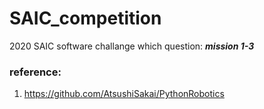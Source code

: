 # SAIC_competition
2020 SAIC software challange 
which question: ***mission 1-3***


### reference:
1. https://github.com/AtsushiSakai/PythonRobotics
